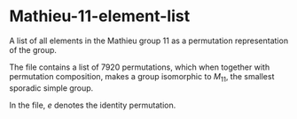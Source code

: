 # Mathieu-11-element-list
A list of all elements in the Mathieu group 11 as a permutation representation of the group.

The file contains a list of $7920$ permutations, which when together with permutation composition, makes a group isomorphic to $M_{11}$, the smallest sporadic simple group.

In the file, $e$ denotes the identity permutation.
